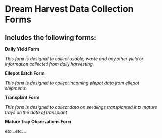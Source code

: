 # Dream Harvest Data Collection Forms

## Includes the following forms:

**Daily Yield Form**

  *This form is designed to collect usable, waste and any other yield or information collected from daily harvesting*

**Ellepot Batch Form**

  *This form is designed to collect incoming ellepot data from ellepot shipments*

**Transplant Form**

  *This form is designed to collect data on seedlings transplanted into mature trays on the data of transplant*

**Mature Tray Observations Form**





etc...etc....

